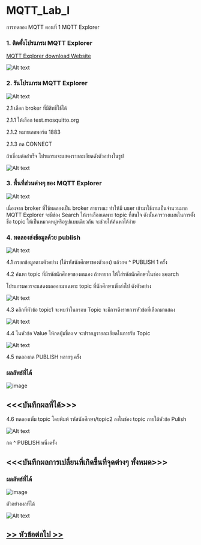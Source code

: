 # MQTT_Lab_I
การทดลอง MQTT ตอนที่ 1  MQTT Explorer

### 1. ติดตั้งโปรแกรม MQTT Explorer
[MQTT Explorer download Website](http://mqtt-explorer.com/)


![Alt text](./Pictures/Picture-01.png)

### 2. รันโปรแกรม MQTT Explorer


![Alt text](Pictures/Picture-02.png)

2.1 เลือก broker ที่มีสิทธิ์ใช้ได้ 

   2.1.1 ให้เลือก test.mosquitto.org

   2.1.2 หมายเลขพอร์ต 1883

   2.1.3 กด CONNECT


ถ้าเชื่อมต่อสำเร็จ โปรแกรมจะแสดงรายละเอียดดังตัวอย่างในรูป

![Alt text](Pictures/Picture-03.png)

### 3. พื้นที่ส่วนต่างๆ ของ MQTT Explorer


![Alt text](Pictures/Picture-04.png)

เนื่องจาก broker ที่ใช้ทดลองเป็น broker สาธารณะ ทำให้มี user เข้ามาใช้งานเป็นจำนวนมาก MQTT Explorer จะมีช่อง  Search ให้เราเลือกเฉพาะ  topic ที่สนใจ ดังนั้นควรวางแผนในการตั้งชื่อ topic ให้เป็นหมวดหมู่หรือรูปแบบเดียวกัน จะช่วยให้ค้นหาได้ง่าย

### 4. ทดลองส่งข้อมูลด้วย publish 


![Alt text](./Pictures/Picture-05.png)

4.1 กรอกข้อมูลตามตัวอย่าง (ใช้รหัสนักศึกษาของตัวเอง) แล้วกด  ^ PUBLISH 1 ครั้ง

4.2 ค้นหา topic ที่มีรหัสนักศึกษาของตนเอง ถ้าหายาก ให้ใส่รหัสนักศึกษาในช่อง search

โปรแกรมควรจะแสดงผลออกมาเฉพาะ topic ที่นักศึกษาเพิ่งส่งไป  ดังตัวอย่าง

![Alt text](./Pictures/Picture-06.png)


4.3 คลิกที่หัวข้อ topic1 จะพบว่าในกรอบ  Topic จะมีการดึงรายการหัวข้อที่เลือกมาแสดง

![Alt text](./Pictures/Picture-07.png)

4.4 ในหัวข้อ Value ให้กดปุ่มชี้ลง v จะปรากฏรายละเอียดในการรับ Topic 

![Alt text](./Pictures/Picture-08.png)

4.5 ทดลองกด PUBLISH หลายๆ ครั้ง  

### ผลลัพธ์ที่ได้
![image](https://github.com/Suthera213/MQTT_Lab_I/assets/115066359/0d01d6d3-d6a6-40c4-9bfd-7a323d0104b3)


## <<<บันทึกผลที่ได้>>> 


4.6 ทดลองเพิ่ม topic โดยพิมพ์ รหัสนักศึกษา/topic2 ลงในช่อง topic ภายใต้หัวข้อ Pulish

![Alt text](./Pictures/Picture-09.png)

กด ^ PUBLISH หนึ่งครั้ง

## <<<บันทึกผลการเปลี่ยนที่เกิดขึ้นที่จุดต่างๆ ทั้งหมด>>>
### ผลลัพธ์ที่ได้
![image](https://github.com/Suthera213/MQTT_Lab_I/assets/115066359/1cf53b24-ef2f-4327-a901-af471d4defe7)

ตัวอย่างผลที่ได้


![Alt text](./Pictures/Picture-10.png)


##  [>> หัวข้อต่อไป >>](./MQTT_Sheet_lab_2.md) 

